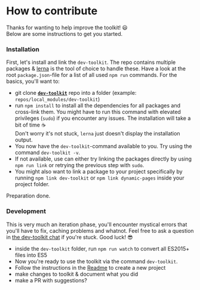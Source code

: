 # How to contribute
Thanks for wanting to help improve the toolkit! 😃
<br>Below are some instructions to get you started.

### Installation
First, let's install and link the `dev-toolkit`. The repo contains multiple packages & [lerna](https://github.com/lerna/lerna) is the tool of choice to handle these. Have a look at the root `package.json`-file for a list of all used `npm run` commands. For the basics, you'll want to:
- git clone [**`dev-toolkit`**](https://github.com/stoikerty/dev-toolkit) repo into a folder (example: `repos/local_modules/dev-toolkit`)
- run `npm install` to install all the dependencies for all packages and cross-link them. You might have to run this command with elevated privileges (`sudo`) if you encounter any issues. The installation will take a bit of time ☕️ <br>Don't worry it's not stuck, `lerna` just doesn't display the installation output.
- You now have the `dev-toolkit`-command available to you. Try using the command `dev-toolkit -v`.
- If not available, use can either try linking the packages directly by using `npm run link` or retrying the previous step with `sudo`.
- You might also want to link a package to your project specifically by running `npm link dev-toolkit` or `npm link dynamic-pages` inside your project folder.

Preparation done.

### Development
This is very much an iteration phase, you'll encounter mystical errors that you'll have to fix, caching problems and whatnot. Feel free to ask a question in [the dev-toolkit chat](https://gitter.im/stoikerty/dev-toolkit) if you're stuck. Good luck! 😎
- inside the `dev-toolkit` folder, run `npm run watch` to convert all ES2015+ files into ES5
- Now you're ready to use the toolkit via the command `dev-toolkit`.
- Follow the instructions in the [Readme](/Readme.md) to create a new project
- make changes to toolkit & document what you did
- make a PR with suggestions?
